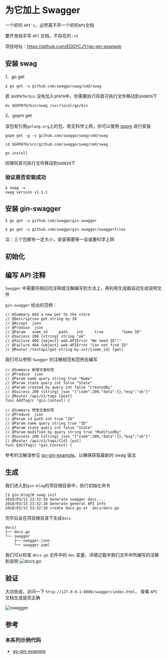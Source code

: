 # 为它加上 Swagger

一个好的 `API's`，必然离不开一个好的`API`文档

要开发纯手写 `API` 文档，不存在的 :=)

项目地址：https://github.com/EDDYCJY/go-gin-example

## 安装 swag

1、go get

```
$ go get -u github.com/swaggo/swag/cmd/swag
```

若 `$GOPATH/bin` 没有加入`$PATH`中，你需要执行将其可执行文件移动到`$GOBIN`下

```
mv $GOPATH/bin/swag /usr/local/go/bin
```

2、gopm get

该包有引用`golang.org`上的包，若无科学上网，你可以使用 [gopm](https://gopm.io/) 进行安装

```
gopm get -g -v github.com/swaggo/swag/cmd/swag

cd $GOPATH/src/github.com/swaggo/swag/cmd/swag

go install
```

同理将其可执行文件移动到`$GOBIN`下

### 验证是否安装成功

```
$ swag -v
swag version v1.1.1
```

## 安装 gin-swagger

```
$ go get -u github.com/swaggo/gin-swagger

$ go get -u github.com/swaggo/gin-swagger/swaggerFiles
```

注：三个包都有一定大小，安装需要等一会或要科学上网

## 初始化

## 编写 API 注释

`Swagger` 中需要将相应的注释或注解编写到方法上，再利用生成器自动生成说明文件

`gin-swagger` 给出的范例：

```
// @Summary Add a new pet to the store
// @Description get string by ID
// @Accept  json
// @Produce  json
// @Param   some_id     path    int     true        "Some ID"
// @Success 200 {string} string	"ok"
// @Failure 400 {object} web.APIError "We need ID!!"
// @Failure 404 {object} web.APIError "Can not find ID"
// @Router /testapi/get-string-by-int/{some_id} [get]
```

我们可以参照 `Swagger` 的注解规范和范例去编写

```
// @Summary 新增文章标签
// @Produce  json
// @Param name query string true "Name"
// @Param state query int false "State"
// @Param created_by query int false "CreatedBy"
// @Success 200 {string} json "{"code":200,"data":{},"msg":"ok"}"
// @Router /api/v1/tags [post]
func AddTag(c *gin.Context) {
```

```
// @Summary 修改文章标签
// @Produce  json
// @Param id path int true "ID"
// @Param name query string true "ID"
// @Param state query int false "State"
// @Param modified_by query string true "ModifiedBy"
// @Success 200 {string} json "{"code":200,"data":{},"msg":"ok"}"
// @Router /api/v1/tags/{id} [put]
func EditTag(c *gin.Context) {
```

参考的注解请参见 [go-gin-example](https://github.com/EDDYCJY/go-gin-example)。以确保获取最新的 swag 语法

## 生成

我们进入到`gin-blog`的项目根目录中，执行初始化命令

```
[$ gin-blog]# swag init
2018/03/13 23:32:10 Generate swagger docs....
2018/03/13 23:32:10 Generate general API Info
2018/03/13 23:32:10 create docs.go at  docs/docs.go

```

完毕后会在项目根目录下生成`docs`

```
docs/
├── docs.go
└── swagger
    ├── swagger.json
    └── swagger.yaml

```

我们可以检查 `docs.go` 文件中的 `doc` 变量，详细记载中我们文件中所编写的注解和说明
![docs.go](https://sfault-image.b0.upaiyun.com/285/983/2859833321-5aade21608b65_articlex)

## 验证

大功告成，访问一下 `http://127.0.0.1:8000/swagger/index.html`， 查看 `API` 文档生成是否正确

![swagger](https://sfault-image.b0.upaiyun.com/151/604/1516043512-5aade24395bd8_articlex)

## 参考

### 本系列示例代码

- [go-gin-example](https://github.com/EDDYCJY/go-gin-example)

